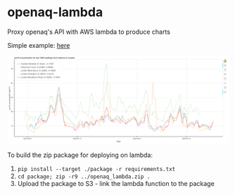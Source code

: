 # openaq-lambda
Proxy openaq's API with AWS lambda to produce charts

Simple example: [here](https://wj3t97djc9.execute-api.eu-central-1.amazonaws.com/?city=Dublin)

![](example.png)

To build the zip package for deploying on lambda:

1. ```pip install --target ./package -r requirements.txt```
2. ```cd package; zip -r9 ../openaq_lambda.zip .```
3. Upload the package to S3 - link the lambda function to the package
